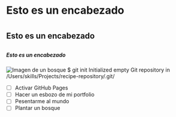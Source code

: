 # Esto es un encabezado <h1>
## Esto es un encabezado <h2>
##### Esto es un encabezado <h5>
![Imagen de un bosque](https://64.media.tumblr.com/e746384d214dcc8240d5e898ce871db8/tumblr_ng37kbjFNO1qfirfao1_1280.jpg)
$ git init
Initialized empty Git repository in /Users/skills/Projects/recipe-repository/.git/
 - [ ] Activar GitHub Pages
 - [ ] Hacer un esbozo de mi portfolio
 - [ ] Pesentarme al mundo
 - [ ] Plantar un bosque
